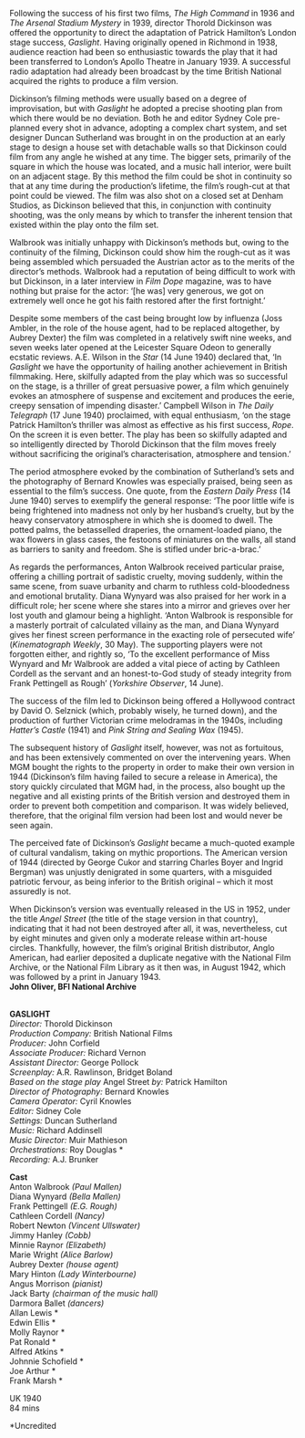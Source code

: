 

Following the success of his first two films, _The High Command_ in 1936 and _The Arsenal Stadium Mystery_ in 1939, director Thorold Dickinson was offered the opportunity to direct the adaptation of Patrick Hamilton’s London stage success, _Gaslight_. Having originally opened in Richmond in 1938, audience reaction had been so enthusiastic towards the play that it had been transferred to London’s Apollo Theatre in January 1939. A successful radio adaptation had already been broadcast by the time British National acquired the rights to produce a film version.

Dickinson’s filming methods were usually based on a degree of improvisation, but with _Gaslight_ he adopted a precise shooting plan from which there would be no deviation. Both he and editor Sydney Cole pre-planned every shot in advance, adopting a complex chart system, and set designer Duncan Sutherland was brought in on the production at an early stage to design a house set with detachable walls so that Dickinson could film from any angle he wished at any time. The bigger sets, primarily of the square in which the house was located, and a music hall interior, were built on an adjacent stage. By this method the film could be shot in continuity so that at any time during the production’s lifetime, the film’s rough-cut at that point could be viewed. The film was also shot on a closed set at Denham Studios, as Dickinson believed that this, in conjunction with continuity shooting, was the only means by which to transfer the inherent tension that existed within the play onto the film set.

Walbrook was initially unhappy with Dickinson’s methods but, owing to the continuity of the filming, Dickinson could show him the rough-cut as it was being assembled which persuaded the Austrian actor as to the merits of the director’s methods. Walbrook had a reputation of being difficult to work with but Dickinson, in a later interview in _Film Dope_ magazine, was to have nothing but praise for the actor: ‘[he was] very generous, we got on extremely well once he got his faith restored after the first fortnight.’

Despite some members of the cast being brought low by influenza (Joss Ambler, in the role of the house agent, had to be replaced altogether, by Aubrey Dexter) the film was completed in a relatively swift nine weeks, and seven weeks later opened at the Leicester Square Odeon to generally ecstatic reviews. A.E. Wilson in the _Star_ (14 June 1940) declared that, ‘In _Gaslight_ we have the opportunity of hailing another achievement in British filmmaking. Here, skilfully adapted from the play which was so successful on the stage, is a thriller of great persuasive power, a film which genuinely evokes an atmosphere of suspense and excitement and produces the eerie, creepy sensation of impending disaster.’ Campbell Wilson in _The Daily Telegraph_ (17 June 1940) proclaimed, with equal enthusiasm, ‘on the stage Patrick Hamilton’s thriller was almost as effective as his first success, _Rope_. On the screen it is even better. The play has been so skilfully adapted and so intelligently directed by Thorold Dickinson that the film moves freely without sacrificing the original’s characterisation, atmosphere and tension.’

The period atmosphere evoked by the combination of Sutherland’s sets and the photography of Bernard Knowles was especially praised, being seen as essential to the film’s success. One quote, from the _Eastern Daily Press_ (14 June 1940) serves to exemplify the general response: ‘The poor little wife is being frightened into madness not only by her husband’s cruelty, but by the heavy conservatory atmosphere in which she is doomed to dwell. The potted palms, the betasselled draperies, the ornament-loaded piano, the wax flowers in glass cases, the festoons of miniatures on the walls, all stand as barriers to sanity and freedom. She is stifled under bric-a-brac.’

As regards the performances, Anton Walbrook received particular praise, offering a chilling portrait of sadistic cruelty, moving suddenly, within the same scene, from suave urbanity and charm to ruthless cold-bloodedness and emotional brutality. Diana Wynyard was also praised for her work in a difficult role; her scene where she stares into a mirror and grieves over her lost youth and glamour being a highlight. ‘Anton Walbrook is responsible for a masterly portrait of calculated villainy as the man, and Diana Wynyard gives her finest screen performance in the exacting role of persecuted wife’ (_Kinematograph Weekly_, 30 May). The supporting players were not forgotten either, and rightly so, ‘To the excellent performance of Miss Wynyard and Mr Walbrook are added a vital piece of acting by Cathleen Cordell as the servant and an honest-to-God study of steady integrity from Frank Pettingell as Rough’ (_Yorkshire Observer_, 14 June).

The success of the film led to Dickinson being offered a Hollywood contract by David O. Selznick (which, probably wisely, he turned down), and the production of further Victorian crime melodramas in the 1940s, including _Hatter’s Castle_ (1941) and _Pink String and Sealing Wax_ (1945).

The subsequent history of _Gaslight_ itself, however, was not as fortuitous, and has been extensively commented on over the intervening years. When MGM bought the rights to the property in order to make their own version in 1944 (Dickinson’s film having failed to secure a release in America), the story quickly circulated that MGM had, in the process, also bought up the negative and all existing prints of the British version and destroyed them in order to prevent both competition and comparison. It was widely believed, therefore, that the original film version had been lost and would never be seen again.

The perceived fate of Dickinson’s _Gaslight_ became a much-quoted example of cultural vandalism, taking on mythic proportions. The American version of 1944 (directed by George Cukor and starring Charles Boyer and Ingrid Bergman) was unjustly denigrated in some quarters, with a misguided patriotic fervour, as being inferior to the British original – which it most assuredly is not.

When Dickinson’s version was eventually released in the US in 1952, under the title _Angel Street_ (the title of the stage version in that country), indicating that it had not been destroyed after all, it was, nevertheless, cut by eight minutes and given only a moderate release within art-house circles. Thankfully, however, the film’s original British distributor, Anglo American, had earlier deposited a duplicate negative with the National Film Archive, or the National Film Library as it then was, in August 1942, which was followed by a print in January 1943.  
**John Oliver, BFI National Archive**
<br><br>

**GASLIGHT**  
_Director:_ Thorold Dickinson  
_Production Company:_ British National Films  
_Producer:_ John Corfield  
_Associate Producer:_ Richard Vernon  
_Assistant Director:_ George Pollock  
_Screenplay:_ A.R. Rawlinson, Bridget Boland  
_Based on the stage play_ Angel Street _by:_ Patrick Hamilton  
_Director of Photography:_ Bernard Knowles  
_Camera Operator:_ Cyril Knowles  
_Editor:_ Sidney Cole  
_Settings:_ Duncan Sutherland  
_Music:_ Richard Addinsell  
_Music Director:_ Muir Mathieson  
_Orchestrations:_ Roy Douglas *  
_Recording:_ A.J. Brunker  

**Cast**  
Anton Walbrook _(Paul Mallen)_  
Diana Wynyard _(Bella Mallen)_  
Frank Pettingell _(E.G. Rough)_  
Cathleen Cordell _(Nancy)_  
Robert Newton _(Vincent Ullswater)_  
Jimmy Hanley _(Cobb)_  
Minnie Raynor _(Elizabeth)_  
Marie Wright _(Alice Barlow)_  
Aubrey Dexter _(house agent)_  
Mary Hinton _(Lady Winterbourne)_  
Angus Morrison _(pianist)_  
Jack Barty _(chairman of the music hall)_  
Darmora Ballet _(dancers)_  
Allan Lewis *  
Edwin Ellis *  
Molly Raynor *  
Pat Ronald *  
Alfred Atkins *  
Johnnie Schofield *  
Joe Arthur *  
Frank Marsh *
  
UK 1940  
84 mins

*Uncredited<br>
<br>
<!--stackedit_data:
eyJoaXN0b3J5IjpbODIyNDUxOTk1XX0=
-->